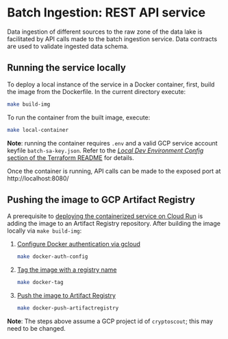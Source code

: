 # Batch Ingestion: REST API service
Data ingestion of different sources to the raw zone of the data lake is facilitated by API calls made to the batch ingestion service. Data contracts are used to validate ingested data schema.

## Running the service locally
To deploy a local instance of the service in a Docker container, first, build the image from the Dockerfile. In the current directory execute:
```bash
make build-img
```
To run the container from the built image, execute:
```bash
make local-container
```
**Note**: running the container requires `.env` and a valid GCP service account keyfile `batch-sa-key.json`. Refer to the [*Local Dev Environment Config* section of the Terraform README](../terraform/README.md#local-dev-environment-config) for details.

Once the container is running, API calls can be made to the exposed port at http://localhost:8080/

## Pushing the image to GCP Artifact Registry
A prerequisite to [deploying the containerized service on Cloud Run](https://cloud.google.com/run/docs/deploying) is adding the image to an Artifact Registry repository. After building the image locally via ```make build-img```:

1. [Configure Docker authentication via gcloud](https://cloud.google.com/artifact-registry/docs/docker/store-docker-container-images#auth)
    ```bash
    make docker-auth-config
    ```
2. [Tag the image with a registry name](https://cloud.google.com/artifact-registry/docs/docker/store-docker-container-images#tag)
    ```bash
    make docker-tag
    ```
3. [Push the image to Artifact Registry](https://cloud.google.com/artifact-registry/docs/docker/store-docker-container-images#push)
    ```bash
    make docker-push-artifactregistry
    ```
**Note**: The steps above assume a GCP project id of `cryptoscout`; this may need to be changed.